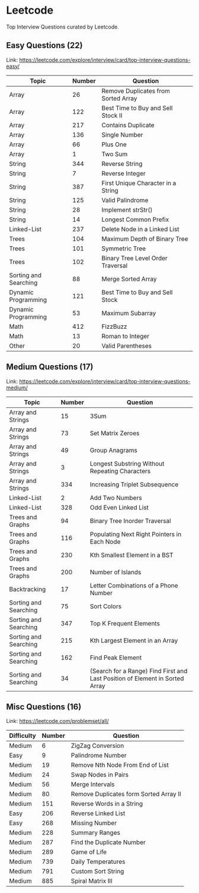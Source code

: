 # Leetcode

Top Interview Questions curated by Leetcode.

## Easy Questions (22)

Link: https://leetcode.com/explore/interview/card/top-interview-questions-easy/

Topic | Number | Question
---|---|---
Array                   | 26    | Remove Duplicates from Sorted Array
Array                   | 122   | Best Time to Buy and Sell Stock II
Array                   | 217   | Contains Duplicate
Array                   | 136   | Single Number
Array                   | 66    | Plus One
Array                   | 1     | Two Sum
String                  | 344   | Reverse String
String                  | 7     | Reverse Integer
String                  | 387   | First Unique Character in a String
String                  | 125   | Valid Palindrome
String                  | 28    | Implement strStr()
String                  | 14    | Longest Common Prefix
Linked-List             | 237   | Delete Node in a Linked List
Trees                   | 104   | Maximum Depth of Binary Tree
Trees                   | 101   | Symmetric Tree
Trees                   | 102   | Binary Tree Level Order Traversal
Sorting and Searching   | 88    | Merge Sorted Array
Dynamic Programming     | 121   | Best Time to Buy and Sell Stock
Dynamic Programming     | 53    | Maximum Subarray
Math                    | 412   | FizzBuzz
Math                    | 13    | Roman to Integer
Other                   | 20    | Valid Parentheses

## Medium Questions (17)

Link: https://leetcode.com/explore/interview/card/top-interview-questions-medium/

Topic | Number | Question
---|---|---
Array and Strings       | 15    | 3Sum
Array and Strings       | 73    | Set Matrix Zeroes
Array and Strings       | 49    | Group Anagrams
Array and Strings       | 3     | Longest Substring Without Repeating Characters
Array and Strings       | 334   | Increasing Triplet Subsequence
Linked-List             | 2     | Add Two Numbers
Linked-List             | 328   | Odd Even Linked List
Trees and Graphs        | 94    | Binary Tree Inorder Traversal
Trees and Graphs        | 116   | Populating Next Right Pointers in Each Node
Trees and Graphs        | 230   | Kth Smallest Element in a BST
Trees and Graphs        | 200   | Number of Islands
Backtracking            | 17    | Letter Combinations of a Phone Number
Sorting and Searching   | 75    | Sort Colors
Sorting and Searching   | 347   | Top K Frequent Elements
Sorting and Searching   | 215   | Kth Largest Element in an Array
Sorting and Searching   | 162   | Find Peak Element
Sorting and Searching   | 34    | (Search for a Range) Find First and Last Position of Element in Sorted Array

## Misc Questions (16)

Link: https://leetcode.com/problemset/all/

Difficulty | Number | Question
---|---|---
Medium  | 6     | ZigZag Conversion
Easy    | 9     | Palindrome Number
Medium  | 19    | Remove Nth Node From End of List
Medium  | 24    | Swap Nodes in Pairs
Medium  | 56    | Merge Intervals
Medium  | 80    | Remove Duplicates form Sorted Array II
Medium  | 151   | Reverse Words in a String
Easy    | 206   | Reverse Linked List
Easy    | 268   | Missing Number
Medium  | 228   | Summary Ranges
Medium  | 287   | Find the Duplicate Number
Medium  | 289   | Game of Life
Medium  | 739   | Daily Temperatures
Medium  | 791   | Custom Sort String
Medium  | 885   | Spiral Matrix III
